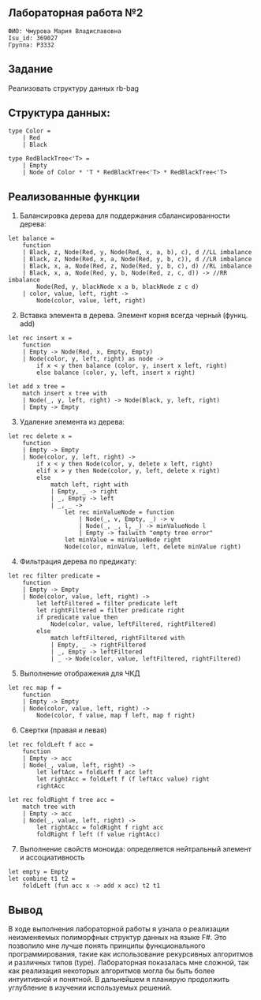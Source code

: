 ## Лабораторная работа №2

`ФИО: Чмурова Мария Владиславовна` <br />
`Isu_id: 369027` <br />
`Группа: P3332` <br />

## Задание
Реализовать структуру данных rb-bag

## Структура данных: 
```F#
type Color =
	| Red
	| Black

type RedBlackTree<'T> =
	| Empty
	| Node of Color * 'T * RedBlackTree<'T> * RedBlackTree<'T>
```
 
## Реализованные функции

1. Балансировка дерева для поддержания сбалансированности дерева: 
```F#
let balance = 
    function
    | Black, z, Node(Red, y, Node(Red, x, a, b), c), d //LL imbalance
    | Black, z, Node(Red, x, a, Node(Red, y, b, c)), d //LR imbalance
    | Black, x, a, Node(Red, z, Node(Red, y, b, c), d) //RL imbalance
    | Black, x, a, Node(Red, y, b, Node(Red, z, c, d)) -> //RR imbalance
        Node(Red, y, blackNode x a b, blackNode z c d)
    | color, value, left, right -> 
        Node(color, value, left, right)
```

2. Вставка элемента в дерева. Элемент корня всегда черный (функц. add)
```F#
let rec insert x = 
    function
    | Empty -> Node(Red, x, Empty, Empty) 
    | Node(color, y, left, right) as node ->
        if x < y then balance (color, y, insert x left, right) 
        else balance (color, y, left, insert x right) 

let add x tree =
    match insert x tree with
    | Node(_, y, left, right) -> Node(Black, y, left, right) 
    | Empty -> Empty
```

3. Удаление элемента из дерева:
```F#
let rec delete x = 
    function
    | Empty -> Empty 
    | Node(color, y, left, right) ->
        if x < y then Node(color, y, delete x left, right) 
        elif x > y then Node(color, y, left, delete x right) 
        else 
            match left, right with
            | Empty, _ -> right 
            | _, Empty -> left
            | _, _ -> 
                let rec minValueNode = function
                    | Node(_, v, Empty, _) -> v
                    | Node(_, _, l, _) -> minValueNode l
                    | Empty -> failwith "empty tree error"
                let minValue = minValueNode right
                Node(color, minValue, left, delete minValue right)
```

4. Фильтрация дерева по предикату: 
```F#
let rec filter predicate = 
    function
    | Empty -> Empty 
    | Node(color, value, left, right) ->
        let leftFiltered = filter predicate left
        let rightFiltered = filter predicate right
        if predicate value then 
            Node(color, value, leftFiltered, rightFiltered)
        else
            match leftFiltered, rightFiltered with
            | Empty, _ -> rightFiltered
            | _, Empty -> leftFiltered
            | _ -> Node(color, value, leftFiltered, rightFiltered)
```

5. Выполнение отображения для ЧКД
```F#
let rec map f = 
    function
    | Empty -> Empty 
    | Node(color, value, left, right) ->
        Node(color, f value, map f left, map f right)
```

6. Свертки (правая и левая)
```F#
let rec foldLeft f acc = 
    function
    | Empty -> acc
    | Node(_, value, left, right) ->
        let leftAcc = foldLeft f acc left
        let rightAcc = foldLeft f (f leftAcc value) right
        rightAcc

let rec foldRight f tree acc =
    match tree with
    | Empty -> acc
    | Node(_, value, left, right) ->
        let rightAcc = foldRight f right acc
        foldRight f left (f value rightAcc)
```

7.  Выполнение свойств моноида: определяется нейтральный элемент и ассоциативность
```F#
let empty = Empty 
let combine t1 t2 = 
	foldLeft (fun acc x -> add x acc) t2 t1
```

## Вывод
В ходе выполнения лабораторной работы я узнала о реализации неизменяемых полиморфных структур данных на языке F#. Это позволило мне лучше понять принципы функционального программирования, такие как использование рекурсивных алгоритмов и различных типов (type). Лабораторная показалась мне сложной, так как реализация некоторых алгоритмов могла бы быть более интуитивной и понятной. В дальнейшем я планирую продолжить углубление в изучении используемых решений.  
